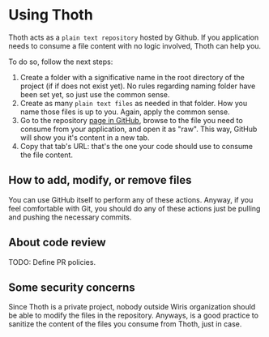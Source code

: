 # Using Thoth

Thoth acts as a `plain text repository` hosted by Github. If you application needs to consume a file content with no logic involved, Thoth can help you.

To do so, follow the next steps:

  1. Create a folder with a significative name in the root directory of the project (if if does not exist yet). No rules regarding naming folder have been set yet, so just use the common sense.
  2. Create as many `plain text files` as needed in that folder. How you name those files is up to you. Again, apply the common sense.
  3. Go to the repository [page in GitHub](https://github.com/wiris/thoth), browse to the file you need to consume from your application, and open it as "raw". This way, GitHub will show you it's content in a new tab.
  4. Copy that tab's URL: that's the one your code should use to consume the file content.

## How to add, modify, or remove files

You can use GitHub itself to perform any of these actions. Anyway, if you feel comfortable with Git, you should do any of these actions just be pulling and pushing the necessary commits.

## About code review

TODO: Define PR policies.

## Some security concerns

Since Thoth is a private project, nobody outside Wiris organization should be able to modify the files in the repository. Anyways, is a good practice to sanitize the content of the files you consume from Thoth, just in case.
